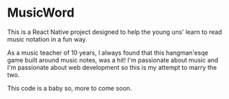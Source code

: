 # MusicWord

This is a React Native project designed to help the young uns' learn to read music notation in a fun way. 

As a music teacher of 10 years, I always found that this hangman'esqe game built around music notes, was a hit! I'm passionate about music and I'm passionate about
web development so this is my attempt to marry the two.

This code is a baby so, more to come soon. 
